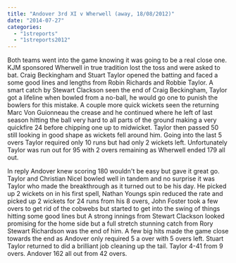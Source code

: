 ```yaml
---
title: "Andover 3rd XI v Wherwell (away, 18/08/2012)"
date: "2014-07-27"
categories: 
  - "1streports"
  - "1streports2012"
---
```


Both teams went into the game knowing it was going to be a real close one. KJM sponsored Wherwell in true tradition lost the toss and were asked to bat. Craig Beckingham and Stuart Taylor opened the batting and faced a some good lines and lengths from Robin Richards and Robbie Taylor. A smart catch by Stewart Clackson seen the end of Craig Beckingham, Taylor got a lifeline when bowled from a no-ball, he would go one to punish the bowlers for this mistake. A couple more quick wickets seen the returning Marc Von Guionneau the crease and he continued where he left of last season hitting the ball very hard to all parts of the ground making a very quickfire 24 before chipping one up to midwicket. Taylor then passed 50 still looking in good shape as wickets fell around him. Going into the last 5 overs Taylor required only 10 runs but had only 2 wickets left. Unfortunately Taylor was run out for 95 with 2 overs remaining as Wherwell ended 179 all out.

In reply Andover knew scoring 180 wouldn't be easy but gave it great go. Taylor and Christian Nicel bowled well in tandem and no surprise it was Taylor who made the breakthrough as it turned out to be his day. He picked up 2 wickets on in his first spell, Nathan Youngs spin reduced the rate and picked up 2 wickets for 24 runs from his 8 overs, John Foster took a few overs to get rid of the cobwebs but started to get into the swing of things hitting some good lines but A strong innings from Stewart Clackson looked promising for the home side but a full stretch stunning catch from Rory Stewart Richardson was the end of him. A few big hits made the game close towards the end as Andover only required 5 a over with 5 overs left. Stuart Taylor returned to did a brilliant job cleaning up the tail. Taylor 4-41 from 9 overs. Andover 162 all out from 42 overs.
